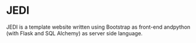 # JEDI
JEDI is a template website written using Bootstrap as front-end andpython (with Flask and SQL Alchemy) as server side language.